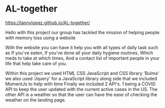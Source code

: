 # AL-together
https://lannylopez.github.io/AL-together/

Hello with this project our group has tackled the mission of helping people with memory loss using a website 

With the website you can have it help you with all types of daily task such as If you've eaten, If you've done all your daily hygiene routines, Which meds to take at which times, And a contact list of important people in your life that help take care of you.

Within this project we used HTML CSS JavaScript and CSS library 'Bulma' we also used 'Jquery' for a JavaScript library along side that we included MomentJs to help with time Finally we included 2 API's. 1 being a COVID API to keep the user updated with the current active cases in the US. The other API is a weather so that the user can have the ease of checking the weather on the landing page.
